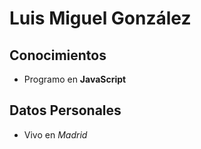 # Luis Miguel González

## Conocimientos

- Programo en **JavaScript**

## Datos Personales

- Vivo en _Madrid_
